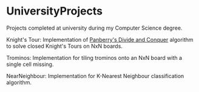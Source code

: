 # UniversityProjects
Projects completed at university during my Computer Science degree.

Knight's Tour:
  Implementation of [Panberry's Divide and Conquer](https://www.cs.auckland.ac.nz/~mcw/Teaching/320/refs/divide-conquer/knights-tour.pdf) algorithm to solve closed Knight's Tours on NxN boards.

Trominos:
  Implementation for tiling trominos onto an NxN board with a single cell missing.
  
NearNeighbour:
  Implementation for K-Nearest Neighbour classification algorithm.
